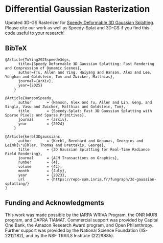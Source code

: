 # Differential Gaussian Rasterization


Updated 3D-GS Rasterizer for [Speedy Deformable 3D Gaussian Splatting](https://github.com/tuallen/speede3dgs). Please cite our work as well as Speedy-Splat and 3D-GS if you find this code useful to your research!

<section class="section" id="BibTeX">
  <div class="container is-max-desktop content">
    <h2 class="title">BibTeX</h2>
    <pre><code>@Article{TuYing2025speede3dgs,
      title={Speedy Deformable 3D Gaussian Splatting: Fast Rendering and Compression of Dynamic Scenes},
      author={Tu, Allen and Ying, Haiyang and Hanson, Alex and Lee, Yonghan and Goldstein, Tom and Zwicker, Matthias},
      journal={arXiv},
      year={2025}
    }</code></pre>
    <pre><code>@Article{HansonSpeedy,
      author       = {Hanson, Alex and Tu, Allen and Lin, Geng, and Singla, Vasu and Zwicker, Matthias and Goldstein, Tom},
      title        = {Speedy-Splat: Fast 3D Gaussian Splatting with Sparse Pixels and Sparse Primitives},
      journal      = {arxiv},
      year         = {2024}
    }</code></pre>
    <pre><code>@Article{kerbl3Dgaussians,
      author       = {Kerbl, Bernhard and Kopanas, Georgios and Leimk{\"u}hler, Thomas and Drettakis, George},
      title        = {3D Gaussian Splatting for Real-Time Radiance Field Rendering},
      journal      = {ACM Transactions on Graphics},
      number       = {4},
      volume       = {42},
      month        = {July},
      year         = {2023},
      url          = {https://repo-sam.inria.fr/fungraph/3d-gaussian-splatting/}
}</code></pre>
  </div>
</section>

## Funding and Acknowledgments

This work was made possible by the IARPA WRIVA Program, the ONR MURI program, and DAPRA TIAMAT. Commercial support was provided by Capital One Bank, the Amazon Research Award program, and Open Philanthropy. Further support was provided by the National Science Foundation (IIS-2212182), and by the NSF TRAILS Institute (2229885).

